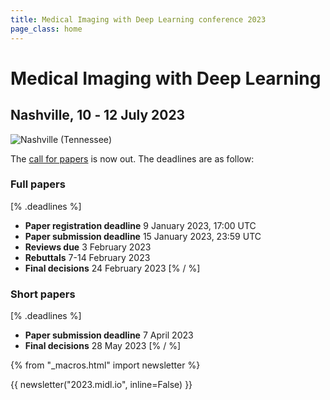 ```yaml
---
title: Medical Imaging with Deep Learning conference 2023
page_class: home
---
```

# Medical Imaging with Deep Learning
## Nashville, 10 ‑ 12 July 2023

<p class="primary-photo centered">
    <img alt="Nashville (Tennessee)" src="/images/nashville.jpg">
</p>

The [call for papers](/call-for-papers.html) is now out. The deadlines are as follow:
### Full papers
[% .deadlines %]
* **Paper registration deadline** 9 January 2023, 17:00 UTC
* **Paper submission deadline** 15 January 2023, 23:59 UTC
* **Reviews due** 3 February 2023
* **Rebuttals** 7-14 February 2023
* **Final decisions** 24 February 2023
[% / %]

### Short papers
[% .deadlines %]
* **Paper submission deadline** 7 April 2023
* **Final decisions** 28 May 2023
[% / %]

{% from "_macros.html" import newsletter %}

{{ newsletter("2023.midl.io", inline=False) }}
